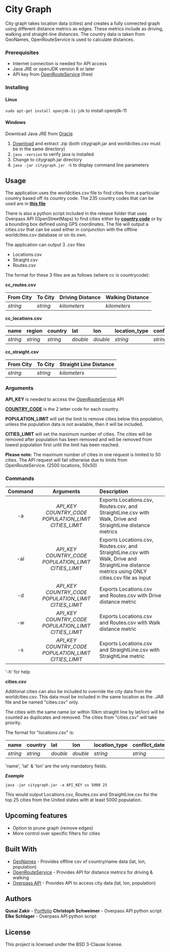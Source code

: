 # City Graph

City graph takes location data (cities) and creates a fully connected graph using different distance metrics as edges. These metrics include as driving, walking and straight-line distances. The country data is taken from GeoNames, OpenRouteService is used to calculate distances.

### Prerequisites

* Internet connection is needed for API access
* Java JRE or openJDK version 8 or later
* API key from [OpenRouteService](https://openrouteservice.org/plans/) (free)

### Installing

#### Linux
```sudo apt-get install openjdk-11-jdk``` to install openjdk-11

#### Windows
Download Java JRE from [Oracle](https://www.oracle.com/technetwork/java/javase/downloads/jre8-downloads-2133155.html)

1. [Download](https://github.com/qusaizakir/CityGraph/releases) and extract .zip (both citygraph.jar and worldcities.csv must be in the same directory) 
2. ```java -version``` to verify java is installed
3. Change to citygraph.jar directory
4. ```java -jar citygraph.jar -h``` to display command line parameters

## Usage
The application uses the worldcities.csv file to find cities from a particular country based off its country code. The 235 country codes that can be used are in [**this file**](https://github.com/qusaizakir/CityGraph/blob/master/listofcountrycodes.csv)

There is also a python script included in the release folder that uses Overpass API (OpenStreetMaps) to find cities either by [**country code**](https://github.com/qusaizakir/CityGraph/blob/master/listofcountrycodes.csv) or by a bounding box defined using GPS coordinates. The file will output a cities.csv that can be used either in conjunction with the offline worldcities.csv database or on its own.

The application can output 3 .csv files
* Locations.csv
* Straight.csv
* Routes.csv

The format for these 3 files are as follows (where cc is countrycode):

**cc_routes.csv** 

|From City|To City|Driving Distance|Walking Distance|
|:-|:-|:-|:-|
|*string*|*string*|*kilometers*|*kilometers*|

**cc_locations.csv**

|name|region|country|lat|lon|location_type|conflict_date|population|
|:-|:-|:-|:-|:-|:-|:-|:-|
|*string*|*string*|*string*|*double*|*double*|*string*|*string*|*integer*|

**cc_straight.csv**

|From City|To City|Straight Line Distance|
|:-|:-|:-|
|*string*|*string*|*kilometers*|


### Arguments

**API_KEY** is needed to access the [OpenRouteService](https://openrouteservice.org/plans/) API

[**COUNTRY_CODE**](https://github.com/qusaizakir/CityGraph/blob/master/listofcountrycodes.csv) is the 2 letter code for each country.

**POPULATION_LIMIT** will set the limit to remove cities below this population, unless the population data is not available, then it will be included. 

**CITIES_LIMIT** will set the maximum number of cities. The cities will be removed after population has been removed and will be removed from lowest population first until the limit has been reached.

**Please note:** The maximum number of cities in one request is limited to 50 cities. The API request will fail otherwise due to limits from OpenRouteService. (2500 locations, 50x50) 

### Commands

| Command | Arguments                                             | Description  |
| :-----: |:---------:                                             | :---------   |
|-a       |*API_KEY COUNTRY_CODE POPULATION_LIMIT CITIES_LIMIT*   | Exports Locations.csv, Routes.csv, and StraightLine.csv with Walk, Drive and StraightLine distance metrics|
|-al      |*API_KEY COUNTRY_CODE POPULATION_LIMIT CITIES_LIMIT*   | Exports Locations.csv, Routes.csv, and StraightLine.csv with Walk, Drive and StraightLine distance metrics using ONLY cities.csv file as input|
|-d       |*API_KEY COUNTRY_CODE POPULATION_LIMIT CITIES_LIMIT*   | Exports Locations.csv and Routes.csv with Drive distance metric|
|-w       |*API_KEY COUNTRY_CODE POPULATION_LIMIT CITIES_LIMIT*   | Exports Locations.csv and Routes.csv with Walk distance metric|
|-s       |*API_KEY COUNTRY_CODE POPULATION_LIMIT CITIES_LIMIT*   | Exports Locations.csv and StraightLine.csv with StraightLine metric|

'-h' for help

**cities.csv**

Additonal cities can also be included to override the city data from the worldcities.csv. This data must be included in the same location as the .JAR file and be named "cities.csv" only. 

The cities with the same name (or within 10km straight line by lat/lon) will be counted as duplicates and removed. The cities from "cities.csv" will take priority.

The format for "locations.csv" is:

|name|country|lat|lon|location_type|conflict_date|population|
|:-|:-|:-|:-|:-|:-|:-|
|*string*|*string*|*double*|*double*|*string*|*string*|*integer*|

'name', 'lat' & 'lon' are the only mandatory fields.


**_Example_** 

``` java -jar citygraph.jar -a API_KEY us 5000 25 ```

This would output Locations.csv, Routes.csv and StraightLine.csv for the top 25 cities from the United states with at least 5000 population.

## Upcoming features

* Option to prune graph (remove edges)
* More control over specific filters for cities

## Built With

* [GeoNames](geonames.org) - Provides offline csv of country/name data (lat, lon, population)
* [OpenRouteService](http://openrouteservice.org/) - Provides API for distance metrics for driving & walking
* [Overpass API](http://overpass-api.de/) - Provides API to access city data (lat, lon, population)

## Authors

**Qusai Zakir** - [Portfolio](https://qusaizakir.uk)
**Christoph Schweimer** - Overpass API python script
**Elke Schlager** - Overpass API python script

## License

This project is licensed under the BSD 3-Clause license.
